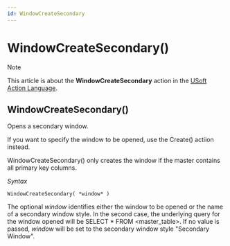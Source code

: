 ```yaml
---
id: WindowCreateSecondary
---
```


# WindowCreateSecondary()



> [!NOTE]
> This article is about the **WindowCreateSecondary** action in the [USoft Action Language](/docs/Task%20flow/Action%20Language%20reference/USoft%20Action%20Language.md).

## **WindowCreateSecondary()**

Opens a secondary window.

If you want to specify the window to be opened, use the Create() actiion instead.

WindowCreateSecondary() only creates the window if the master contains all primary key columns.

*Syntax*

```
WindowCreateSecondary( *window* )
```

The optional *window* identifies either the window to be opened or the name of a secondary window style. In the second case, the underlying query for the window opened will be SELECT * FROM \<master_table>. If no value is passed, *window* will be set to the secondary window style "Secondary Window".